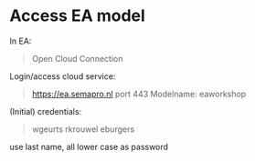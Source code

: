 # Access EA model

In EA: 
> Open Cloud Connection

Login/access cloud service:

> https://ea.semapro.nl
> port 443
> Modelname: eaworkshop

(Initial) credentials:
> wgeurts
> rkrouwel
> eburgers

use last name, all lower case as password